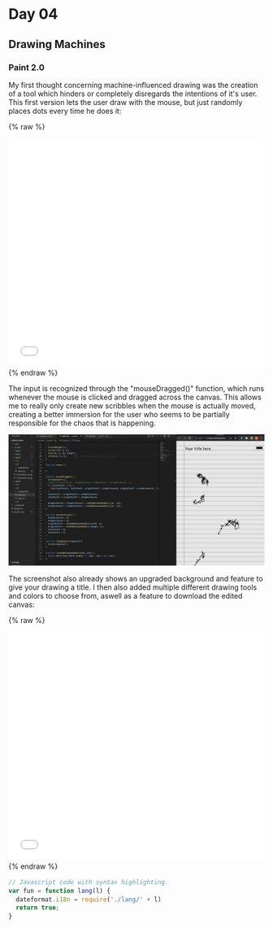 # Day 04

## Drawing Machines

### Paint 2.0
My first thought concerning machine-influenced drawing was the creation of a tool which hinders or completely disregards the intentions of it's user. This first version lets the user draw with the mouse, but just randomly places dots every time he does it:

{% raw %}
<iframe src="content/day04/01/embed.html" width="100%" height="450px" frameborder="no"></iframe>
{% endraw %}

The input is recognized through the "mouseDragged()" function, which runs whenever the mouse is clicked and dragged across the canvas. This allows me to really only create new scribbles when the mouse is actually moved, creating a better immersion for the user who seems to be partially responsible for the chaos that is happening.

![Screenshot Drawing Tool](content/day04/Screenshot_1.png)

The screenshot also already shows an upgraded background and feature to give your drawing a title.
I then also added multiple different drawing tools and colors to choose from, aswell as a feature to download the edited canvas:

{% raw %}
<iframe src="content/day04/03/embed.html" width="100%" height="450px" frameborder="no"></iframe>
{% endraw %}


```js
// Javascript code with syntax highlighting.
var fun = function lang(l) {
  dateformat.i18n = require('./lang/' + l)
  return true;
}
```